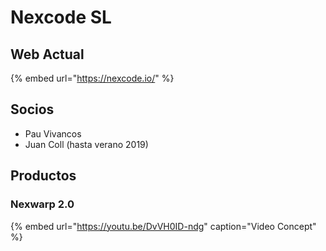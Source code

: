 # Nexcode SL

## Web Actual

{% embed url="https://nexcode.io/" %}

## Socios

* Pau Vivancos
* Juan Coll \(hasta verano 2019\)

## Productos

### Nexwarp 2.0

{% embed url="https://youtu.be/DvVH0ID-ndg" caption="Video Concept" %}





